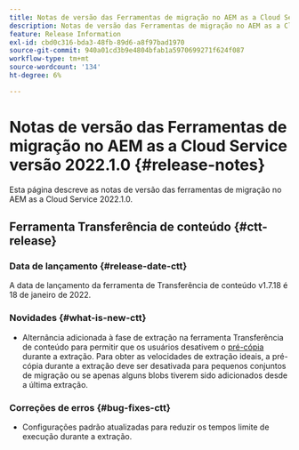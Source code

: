 ```yaml
---
title: Notas de versão das Ferramentas de migração no AEM as a Cloud Service versão 2022.1.0
description: Notas de versão das Ferramentas de migração no AEM as a Cloud Service versão 2022.1.0
feature: Release Information
exl-id: cbd0c316-bda3-48fb-89d6-a8f97bad1970
source-git-commit: 940a01cd3b9e4804bfab1a5970699271f624f087
workflow-type: tm+mt
source-wordcount: '134'
ht-degree: 6%

---
```


# Notas de versão das Ferramentas de migração no AEM as a Cloud Service versão 2022.1.0 {#release-notes}

Esta página descreve as notas de versão das ferramentas de migração no AEM as a Cloud Service 2022.1.0.

## Ferramenta Transferência de conteúdo {#ctt-release}

### Data de lançamento {#release-date-ctt}

A data de lançamento da ferramenta de Transferência de conteúdo v1.7.18 é 18 de janeiro de 2022.

### Novidades {#what-is-new-ctt}

* Alternância adicionada à fase de extração na ferramenta Transferência de conteúdo para permitir que os usuários desativem o [pré-cópia](https://experienceleague.adobe.com/docs/experience-manager-cloud-service/moving/cloud-migration/content-transfer-tool/handling-large-content-repositories.html?lang=en) durante a extração. Para obter as velocidades de extração ideais, a pré-cópia durante a extração deve ser desativada para pequenos conjuntos de migração ou se apenas alguns blobs tiverem sido adicionados desde a última extração.

### Correções de erros {#bug-fixes-ctt}

* Configurações padrão atualizadas para reduzir os tempos limite de execução durante a extração.
